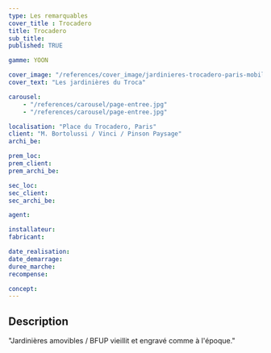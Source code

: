 ```yaml
---
type: Les remarquables
cover_title : Trocadero
title: Trocadero
sub_title:
published: TRUE

gamme: YOON

cover_image: "/references/cover_image/jardinieres-trocadero-paris-mobilum.jpg"
cover_text: "Les jardinières du Troca"

carousel:
    - "/references/carousel/page-entree.jpg"
    - "/references/carousel/page-entree.jpg"

localisation: "Place du Trocadero, Paris"
client: "M. Bortolussi / Vinci / Pinson Paysage"
archi_be:

prem_loc:
prem_client:
prem_archi_be:

sec_loc:
sec_client:
sec_archi_be:

agent:

installateur:
fabricant:

date_realisation:
date_demarrage:
duree_marche:
recompense:

concept:  
---
```


## Description
"Jardinières amovibles / BFUP vieillit et engravé comme à l'époque."